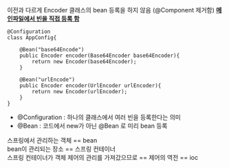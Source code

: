 이전과 다르게 Encoder 클래스의 bean 등록을 하지 않음 (@Component 제거함)
[**메인파일에서 빈을 직접 등록 함**](https://github.com/SinJeongEun/Spring_study/blob/master/ioc2/IocApplication.java)

```
@Configuration
class AppConfig{

    @Bean("base64Encode")
    public Encoder encoder(Base64Encoder base64Encoder){
        return new Encoder(base64Encoder);
    }

    @Bean("urlEncode")
    public Encoder encoder(UrlEncoder urlEncoder){
        return new Encoder(urlEncoder);
    }
}
```


- @Configuration : 하나의 클래스에서 여러 빈을 등록한다는 의미
- @Bean : 코드에서 new가 아닌 @Bean 로 미리 bean 등록

스프링에서 관리하는 객체 == bean <br>
bean이 관리되는 장소 == 스프링 컨테이너 <br>
스프링 컨테이너가 객체 제어의 관리를 가져갔으므로 == 제어의 역전 == ioc

